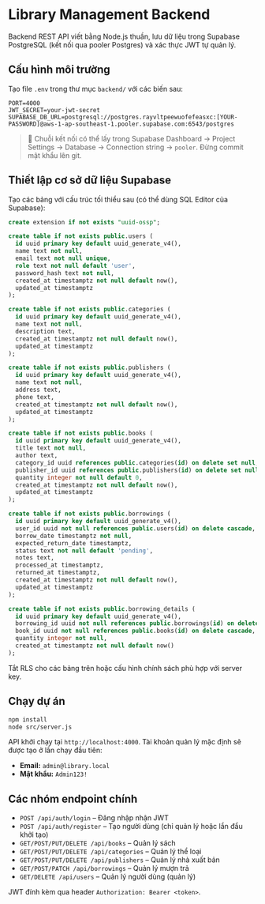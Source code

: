 # Library Management Backend

Backend REST API viết bằng Node.js thuần, lưu dữ liệu trong Supabase PostgreSQL (kết nối qua pooler Postgres) và xác thực JWT tự quản lý.

## Cấu hình môi trường

Tạo file `.env` trong thư mục `backend/` với các biến sau:

```env
PORT=4000
JWT_SECRET=your-jwt-secret
SUPABASE_DB_URL=postgresql://postgres.rayvltpeewuofefeasxc:[YOUR-PASSWORD]@aws-1-ap-southeast-1.pooler.supabase.com:6543/postgres
```

> 🔐 Chuỗi kết nối có thể lấy trong Supabase Dashboard → Project Settings → Database → Connection string → `pooler`. Đừng commit mật khẩu lên git.

## Thiết lập cơ sở dữ liệu Supabase

Tạo các bảng với cấu trúc tối thiểu sau (có thể dùng SQL Editor của Supabase):

```sql
create extension if not exists "uuid-ossp";

create table if not exists public.users (
  id uuid primary key default uuid_generate_v4(),
  name text not null,
  email text not null unique,
  role text not null default 'user',
  password_hash text not null,
  created_at timestamptz not null default now(),
  updated_at timestamptz
);

create table if not exists public.categories (
  id uuid primary key default uuid_generate_v4(),
  name text not null,
  description text,
  created_at timestamptz not null default now(),
  updated_at timestamptz
);

create table if not exists public.publishers (
  id uuid primary key default uuid_generate_v4(),
  name text not null,
  address text,
  phone text,
  created_at timestamptz not null default now(),
  updated_at timestamptz
);

create table if not exists public.books (
  id uuid primary key default uuid_generate_v4(),
  title text not null,
  author text,
  category_id uuid references public.categories(id) on delete set null,
  publisher_id uuid references public.publishers(id) on delete set null,
  quantity integer not null default 0,
  created_at timestamptz not null default now(),
  updated_at timestamptz
);

create table if not exists public.borrowings (
  id uuid primary key default uuid_generate_v4(),
  user_id uuid not null references public.users(id) on delete cascade,
  borrow_date timestamptz not null,
  expected_return_date timestamptz,
  status text not null default 'pending',
  notes text,
  processed_at timestamptz,
  returned_at timestamptz,
  created_at timestamptz not null default now(),
  updated_at timestamptz
);

create table if not exists public.borrowing_details (
  id uuid primary key default uuid_generate_v4(),
  borrowing_id uuid not null references public.borrowings(id) on delete cascade,
  book_id uuid not null references public.books(id) on delete cascade,
  quantity integer not null,
  created_at timestamptz not null default now()
);
```

Tắt RLS cho các bảng trên hoặc cấu hình chính sách phù hợp với server key.

## Chạy dự án

```bash
npm install
node src/server.js
```

API khởi chạy tại `http://localhost:4000`. Tài khoản quản lý mặc định sẽ được tạo ở lần chạy đầu tiên:

- **Email:** `admin@library.local`
- **Mật khẩu:** `Admin123!`

## Các nhóm endpoint chính

- `POST /api/auth/login` – Đăng nhập nhận JWT
- `POST /api/auth/register` – Tạo người dùng (chỉ quản lý hoặc lần đầu khởi tạo)
- `GET/POST/PUT/DELETE /api/books` – Quản lý sách
- `GET/POST/PUT/DELETE /api/categories` – Quản lý thể loại
- `GET/POST/PUT/DELETE /api/publishers` – Quản lý nhà xuất bản
- `GET/POST/PATCH /api/borrowings` – Quản lý mượn trả
- `GET/DELETE /api/users` – Quản lý người dùng (quản lý)

JWT đính kèm qua header `Authorization: Bearer <token>`.
